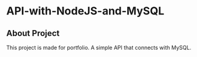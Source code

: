 # API-with-NodeJS-and-MySQL

## About Project
This project is made for portfolio. A simple API that connects with MySQL.